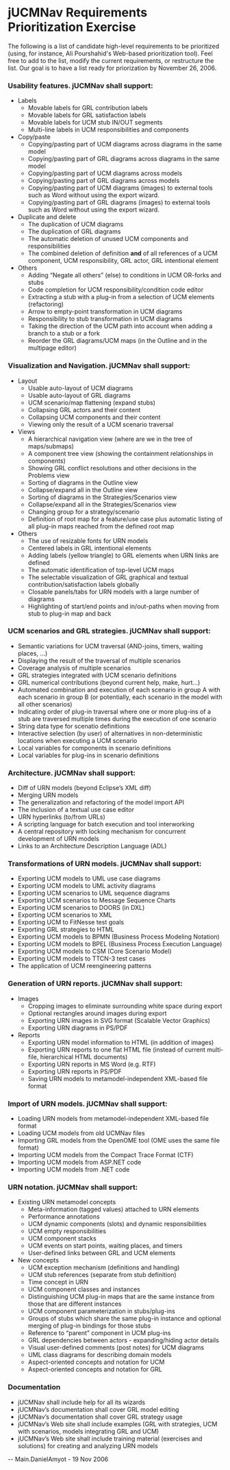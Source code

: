 # jUCMNav Requirements Prioritization Exercise

The following is a list of candidate high-level requirements to be
prioritized (using, for instance, Ali Pourshahid's Web-based
prioritization tool). Feel free to add to the list, modify the current
requirements, or restructure the list. Our goal is to have a list ready
for priorization by November 26, 2006.

### Usability features. jUCMNav shall support:

  - Labels
      - Movable labels for GRL contribution labels
      - Movable labels for GRL satisfaction labels
      - Movable labels for UCM stub IN/OUT segments
      - Multi-line labels in UCM responsibilities and components
  - Copy/paste
      - Copying/pasting part of UCM diagrams across diagrams in the same
        model
      - Copying/pasting part of GRL diagrams across diagrams in the same
        model
      - Copying/pasting part of UCM diagrams across models
      - Copying/pasting part of GRL diagrams across models
      - Copying/pasting part of UCM diagrams (images) to external tools
        such as Word without using the export wizard.
      - Copying/pasting part of GRL diagrams (images) to external tools
        such as Word without using the export wizard.
  - Duplicate and delete
      - The duplication of UCM diagrams
      - The duplication of GRL diagrams
      - The automatic deletion of unused UCM components and
        responsibilities
      - The combined deletion of definition **and** of all references of
        a UCM component, UCM responsibility, GRL actor, GRL intentional
        element
  - Others
      - Adding “Negate all others” (else) to conditions in UCM OR-forks
        and stubs
      - Code completion for UCM responsibility/condition code editor
      - Extracting a stub with a plug-in from a selection of UCM
        elements (refactoring)
      - Arrow to empty-point transformation in UCM diagrams
      - Responsibility to stub transformation in UCM diagrams
      - Taking the direction of the UCM path into account when adding a
        branch to a stub or a fork
      - Reorder the GRL diagrams/UCM maps (in the Outline and in the
        multipage editor)

### Visualization and Navigation. jUCMNav shall support:

  - Layout
      - Usable auto-layout of UCM diagrams
      - Usable auto-layout of GRL diagrams
      - UCM scenario/map flattening (expand stubs)
      - Collapsing GRL actors and their content
      - Collapsing UCM components and their content
      - Viewing only the result of a UCM scenario traversal
  - Views
      - A hierarchical navigation view (where are we in the tree of
        maps/submaps)
      - A component tree view (showing the containment relationships in
        components)
      - Showing GRL conflict resolutions and other decisions in the
        Problems view
      - Sorting of diagrams in the Outline view
      - Collapse/expand all in the Outline view
      - Sorting of diagrams in the Strategies/Scenarios view
      - Collapse/expand all in the Strategies/Scenarios view
      - Changing group for a strategy/scenario
      - Definition of root map for a feature/use case plus automatic
        listing of all plug-in maps reached from the defined root map
  - Others
      - The use of resizable fonts for URN models
      - Centered labels in GRL intentional elements
      - Adding labels (yellow triangle) to GRL elements when URN links
        are defined
      - The automatic identification of top-level UCM maps
      - The selectable visualization of GRL graphical and textual
        contribution/satisfaction labels globally
      - Closable panels/tabs for URN models with a large number of
        diagrams
      - Highlighting of start/end points and in/out-paths when moving
        from stub to plug-in map and back

### UCM scenarios and GRL strategies. jUCMNav shall support:

  - Semantic variations for UCM traversal (AND-joins, timers, waiting
    places, …)
  - Displaying the result of the traversal of multiple scenarios
  - Coverage analysis of multiple scenarios
  - GRL strategies integrated with UCM scenario definitions
  - GRL numerical contributions (beyond current help, make, hurt…)
  - Automated combination and execution of each scenario in group A with
    each scenario in group B (or potentially, each scenario in the model
    with all other scenarios)
  - Indicating order of plug-in traversal where one or more plug-ins of
    a stub are traversed multiple times during the execution of one
    scenario
  - String data type for scenatio definitions
  - Interactive selection (by user) of alternatives in non-deterministic
    locations when executing a UCM scenario
  - Local variables for components in scenario definitions
  - Local variables for plug-ins in scenario definitions

### Architecture. jUCMNav shall support:

  - Diff of URN models (beyond Eclipse’s XML diff)
  - Merging URN models
  - The generalization and refactoring of the model import API
  - The inclusion of a textual use case editor
  - URN hyperlinks (to/from URLs)
  - A scripting language for batch execution and tool interworking
  - A central repository with locking mechanism for concurrent
    development of URN models
  - Links to an Architecture Description Language (ADL)

### Transformations of URN models. jUCMNav shall support:

  - Exporting UCM models to UML use case diagrams
  - Exporting UCM models to UML activity diagrams
  - Exporting UCM scenarios to UML sequence diagrams
  - Exporting UCM scenarios to Message Sequence Charts
  - Exporting UCM scenarios to DOORS (in DXL)
  - Exporting UCM scenarios to XML
  - Exporting UCM to FitNesse test goals
  - Exporting GRL strategies to HTML
  - Exporting UCM models to BPMN (Business Process Modeling Notation)
  - Exporting UCM models to BPEL (Business Process Execution Language)
  - Exporting UCM models to CSM (Core Scenario Model)
  - Exporting UCM models to TTCN-3 test cases
  - The application of UCM reengineering patterns

### Generation of URN reports. jUCMNav shall support:

  - Images
      - Cropping images to eliminate surrounding white space during
        export
      - Optional rectangles around images during export
      - Exporting URN images in SVG format (Scalable Vector Graphics)
      - Exporting URN diagrams in PS/PDF
  - Reports
      - Exporting URN model information to HTML (in addition of images)
      - Exporting URN reports to one flat HTML file (instead of current
        multi-file, hierarchical HTML documents)
      - Exporting URN reports in MS Word (e.g. RTF)
      - Exporting URN reports in PS/PDF
      - Saving URN models to metamodel-independent XML-based file format

### Import of URN models. jUCMNav shall support:

  - Loading URN models from metamodel-independent XML-based file format
  - Loading UCM models from old UCMNav files
  - Importing GRL models from the OpenOME tool (OME uses the same file
    format)
  - Importing UCM models from the Compact Trace Format (CTF)
  - Importing UCM models from ASP.NET code
  - Importing UCM models from .NET code

### URN notation. jUCMNav shall support:

  - Existing URN metamodel concepts
      - Meta-information (tagged values) attached to URN elements
      - Performance annotations
      - UCM dynamic components (slots) and dynamic responsibilities
      - UCM empty responsibilities
      - UCM component stacks
      - UCM events on start points, waiting places, and timers
      - User-defined links between GRL and UCM elements
  - New concepts
      - UCM exception mechanism (definitions and handling)
      - UCM stub references (separate from stub definition)
      - Time concept in URN
      - UCM component classes and instances
      - Distinguishing UCM plug-in maps that are the same instance from
        those that are different instances
      - UCM component parameterization in stubs/plug-ins
      - Groups of stubs which share the same plug-in instance and
        optional merging of plug-in bindings for those stubs
      - Reference to “parent” component in UCM plug-ins
      - GRL dependencies between actors - expanding/hiding actor details
      - Visual user-defined comments (post notes) for UCM diagrams
      - UML class diagrams for describing domain models
      - Aspect-oriented concepts and notation for UCM
      - Aspect-oriented concepts and notation for GRL

### Documentation

  - jUCMNav shall include help for all its wizards
  - jUCMNav’s documentation shall cover GRL model editing
  - jUCMNav’s documentation shall cover GRL strategy usage
  - jUCMNav’s Web site shall include examples (GRL with strategies, UCM
    with scenarios, models integrating GRL and UCM)
  - jUCMNav’s Web site shall include training material (exercises and
    solutions) for creating and analyzing URN models

\-- Main.DanielAmyot - 19 Nov 2006
